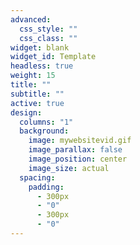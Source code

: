 ```yaml
---
advanced:
  css_style: ""
  css_class: ""
widget: blank
widget_id: Template
headless: true
weight: 15
title: ""
subtitle: ""
active: true
design:
  columns: "1"
  background:
    image: mywebsitevid.gif
    image_parallax: false
    image_position: center
    image_size: actual
  spacing:
    padding:
      - 300px
      - "0"
      - 300px
      - "0"
---
```

